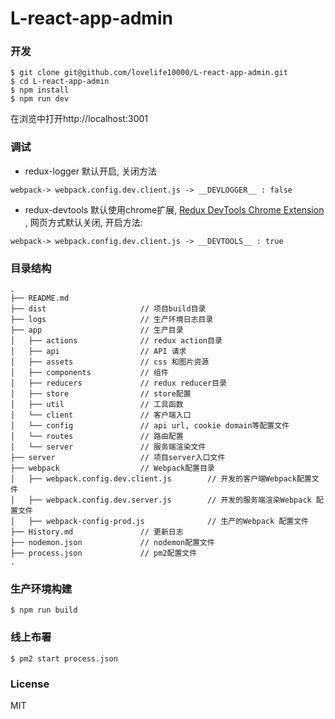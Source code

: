 # L-react-app-admin


### 开发

```
$ git clone git@github.com/lovelife10000/L-react-app-admin.git
$ cd L-react-app-admin
$ npm install
$ npm run dev
```
在浏览中打开http://localhost:3001


### 调试
- redux-logger 默认开启, 关闭方法

```
webpack-> webpack.config.dev.client.js -> __DEVLOGGER__ : false
```

- redux-devtools 默认使用chrome扩展, [Redux DevTools Chrome Extension](https://github.com/zalmoxisus/redux-devtools-extension) , 网页方式默认关闭, 开启方法:

```
webpack-> webpack.config.dev.client.js -> __DEVTOOLS__ : true
```

### 目录结构
```
.
├── README.md           
├── dist                     // 项目build目录
├── logs                     // 生产环境日志目录
├── app                      // 生产目录
│   ├── actions              // redux action目录
│   ├── api                  // API 请求
│   ├── assets               // css 和图片资源
│   ├── components           // 组件
│   ├── reducers             // redux reducer目录
│   ├── store                // store配置
│   ├── util                 // 工具函数
│   └── client               // 客户端入口
│   └── config               // api url, cookie domain等配置文件
│   └── routes               // 路由配置
│   └── server               // 服务端渲染文件
├── server                   // 项目server入口文件
├── webpack                  // Webpack配置目录
│   ├── webpack.config.dev.client.js        // 开发的客户端Webpack配置文件
│   ├── webpack.config.dev.server.js        // 开发的服务端渲染Webpack 配置文件
│   ├── webpack-config-prod.js              // 生产的Webpack 配置文件
├── History.md               // 更新日志
├── nodemon.json             // nodemon配置文件
├── process.json             // pm2配置文件
.
```

### 生产环境构建  
 
```
$ npm run build
```

### 线上布署
```
$ pm2 start process.json
```

### License
MIT